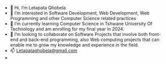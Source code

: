 - 👋 Hi, I’m Letapata Qhobela
- 👀 I’m interested in Software Development, Web Development, Web Programming and other Computer Science related practices
- 🌱 I’m currently learning Computer Science in Tshwane University Of Technology and am enrolling for my final year in 2024.
- 💞️ I’m looking to collaborate on Software Projects that involve both front-end and back-end programming, also Web computing projects
      that can enable me to  grow my knowledge and experience in the field.
- 📫 Letapataqhobela@gmail.com
- 

<!---
Letapata23/Letapata23 is a ✨ special ✨ repository because its `README.md` (this file) appears on your GitHub profile.
You can click the Preview link to take a look at your changes.
--->

